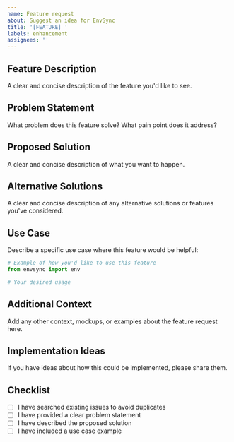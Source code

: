 ```yaml
---
name: Feature request
about: Suggest an idea for EnvSync
title: '[FEATURE] '
labels: enhancement
assignees: ''
---
```


## Feature Description
A clear and concise description of the feature you'd like to see.

## Problem Statement
What problem does this feature solve? What pain point does it address?

## Proposed Solution
A clear and concise description of what you want to happen.

## Alternative Solutions
A clear and concise description of any alternative solutions or features you've considered.

## Use Case
Describe a specific use case where this feature would be helpful:

```python
# Example of how you'd like to use this feature
from envsync import env

# Your desired usage
```

## Additional Context
Add any other context, mockups, or examples about the feature request here.

## Implementation Ideas
If you have ideas about how this could be implemented, please share them.

## Checklist
- [ ] I have searched existing issues to avoid duplicates
- [ ] I have provided a clear problem statement
- [ ] I have described the proposed solution
- [ ] I have included a use case example
